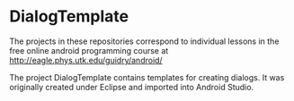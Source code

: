 # DialogTemplate
The projects in these repositories correspond to individual lessons in the free online android programming course at http://eagle.phys.utk.edu/guidry/android/ 

The project DialogTemplate contains templates for creating dialogs.  It was originally created under Eclipse and imported into Android Studio.

